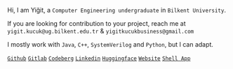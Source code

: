 Hi, I am Yiğit, a ```Computer Engineering undergraduate``` in ```Bilkent University```.

If you are looking for contribution to your project, reach me at
```yigit.kucuk@ug.bilkent.edu.tr``` & ```yigitkucukbusiness@gmail.com```

I mostly work with ```Java```, ```C++```, ```SystemVerilog``` and ```Python```, but I can adapt.

[```Github```](https://github.com/yigitkucuk) [```Gitlab```](https://gitlab.com/yigitkucuk) [```Codeberg```](https://codeberg.org/yigitkucuk) [```Linkedin```](https://www.linkedin.com/in/yigit-kucuk/?locale=en_US) [```Huggingface```](https://huggingface.co/yigitkucuk) [```Website```](https://www.yigitkucuk.com/) [```Shell App```](https://yigitkucukshell.vercel.app/)
